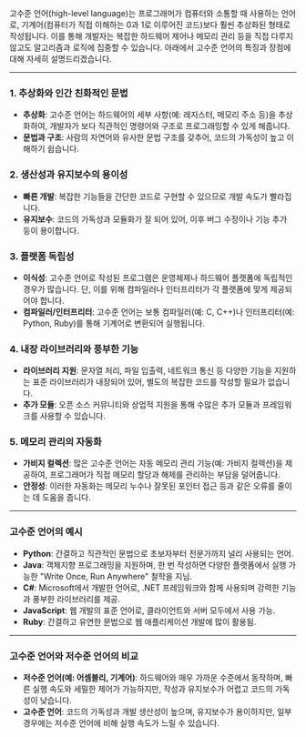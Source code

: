 고수준 언어(high-level language)는 프로그래머가 컴퓨터와 소통할 때 사용하는 언어로, 기계어(컴퓨터가 직접 이해하는 0과 1로 이루어진 코드)보다 훨씬 추상화된 형태로 작성됩니다. 이를 통해 개발자는 복잡한 하드웨어 제어나 메모리 관리 등을 직접 다루지 않고도 알고리즘과 로직에 집중할 수 있습니다. 아래에서 고수준 언어의 특징과 장점에 대해 자세히 설명드리겠습니다.

---

### 1. **추상화와 인간 친화적인 문법**

- **추상화**: 고수준 언어는 하드웨어의 세부 사항(예: 레지스터, 메모리 주소 등)을 추상화하여, 개발자가 보다 직관적인 명령어와 구조로 프로그래밍할 수 있게 해줍니다.
- **문법과 구조**: 사람의 자연어와 유사한 문법 구조를 갖추어, 코드의 가독성이 높고 이해하기 쉽습니다.

### 2. **생산성과 유지보수의 용이성**

- **빠른 개발**: 복잡한 기능들을 간단한 코드로 구현할 수 있으므로 개발 속도가 빨라집니다.
- **유지보수**: 코드의 가독성과 모듈화가 잘 되어 있어, 이후 버그 수정이나 기능 추가 등이 용이합니다.

### 3. **플랫폼 독립성**

- **이식성**: 고수준 언어로 작성된 프로그램은 운영체제나 하드웨어 플랫폼에 독립적인 경우가 많습니다. 단, 이를 위해 컴파일러나 인터프리터가 각 플랫폼에 맞게 제공되어야 합니다.
- **컴파일러/인터프리터**: 고수준 언어는 보통 컴파일러(예: C, C++)나 인터프리터(예: Python, Ruby)를 통해 기계어로 변환되어 실행됩니다.

### 4. **내장 라이브러리와 풍부한 기능**

- **라이브러리 지원**: 문자열 처리, 파일 입출력, 네트워크 통신 등 다양한 기능을 지원하는 표준 라이브러리가 내장되어 있어, 별도의 복잡한 코드를 작성할 필요가 없습니다.
- **추가 모듈**: 오픈 소스 커뮤니티와 상업적 지원을 통해 수많은 추가 모듈과 프레임워크를 사용할 수 있습니다.

### 5. **메모리 관리의 자동화**

- **가비지 컬렉션**: 많은 고수준 언어는 자동 메모리 관리 기능(예: 가비지 컬렉션)을 제공하여, 프로그래머가 직접 메모리 할당과 해제를 관리하는 부담을 덜어줍니다.
- **안정성**: 이러한 자동화는 메모리 누수나 잘못된 포인터 접근 등과 같은 오류를 줄이는 데 도움을 줍니다.

---

### **고수준 언어의 예시**

- **Python**: 간결하고 직관적인 문법으로 초보자부터 전문가까지 널리 사용되는 언어.
- **Java**: 객체지향 프로그래밍을 지원하며, 한 번 작성하면 다양한 플랫폼에서 실행 가능한 "Write Once, Run Anywhere" 철학을 지님.
- **C#**: Microsoft에서 개발한 언어로, .NET 프레임워크와 함께 사용되며 강력한 기능과 풍부한 라이브러리를 제공.
- **JavaScript**: 웹 개발의 표준 언어로, 클라이언트와 서버 모두에서 사용 가능.
- **Ruby**: 간결하고 유연한 문법으로 웹 애플리케이션 개발에 많이 활용됨.

---

### **고수준 언어와 저수준 언어의 비교**

- **저수준 언어(예: 어셈블리, 기계어)**: 하드웨어와 매우 가까운 수준에서 동작하며, 빠른 실행 속도와 세밀한 제어가 가능하지만, 작성과 유지보수가 어렵고 코드의 가독성이 낮습니다.
- **고수준 언어**: 코드의 가독성과 개발 생산성이 높으며, 유지보수가 용이하지만, 일부 경우에는 저수준 언어에 비해 실행 속도가 느릴 수 있습니다.